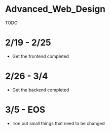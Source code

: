 # Advanced_Web_Design

TODO

2/19 - 2/25
===========

- Get the frontend completed

2/26 - 3/4
==========

- Get the backend completed

3/5 - EOS
=========

- Iron out small things that need to be changed
